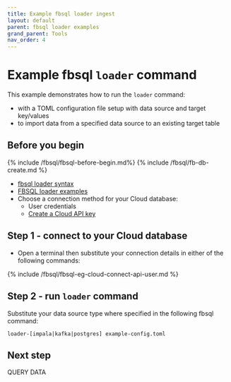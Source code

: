 ```yaml
---
title: Example fbsql loader ingest
layout: default
parent: fbsql loader examples
grand_parent: Tools
nav_order: 4
---
```


# Example fbsql `loader` command

This example demonstrates how to run the `loader` command:
* with a TOML configuration file setup with data source and target key/values
* to import data from a specified data source to an existing target table

## Before you begin

{% include /fbsql/fbsql-before-begin.md%}
{% include /fbsql/fb-db-create.md %}
* [fbsql loader syntax](/docs/tools/fbsql/fbsql-loader-command)
* [FBSQL loader examples]( /docs/tools/fbsql-examples/fbsql-loader-eg-home)
* Choose a connection method for your Cloud database:
  * User credentials
  * [Create a Cloud API key](/docs/cloud/cloud-authentication/cloud-auth-create-key)

## Step 1 - connect to your Cloud database

* Open a terminal then substitute your connection details in either of the following commands:

{% include /fbsql/fbsql-eg-cloud-connect-api-user.md %}

## Step 2 - run `loader` command

Substitute your data source type where specified in the following fbsql command:

```
loader-[impala|kafka|postgres] example-config.toml
```

## Next step

QUERY DATA
